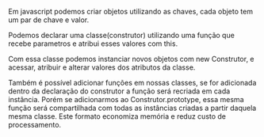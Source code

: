 Em javascript podemos criar objetos utilizando as chaves, cada objeto tem um par de chave e valor.

Podemos declarar uma classe(construtor) utilizando uma função que recebe parametros e atribui esses valores com this.

Com essa classe podemos instanciar novos objetos com new Construtor, e acessar, atribuir e alterar valores dos atributos da classe.

Também é possível adicionar funções em nossas classes, se for adicionada dentro da declaração do construtor a função será recriada em cada instância. Porém se adicionarmos ao Construtor.prototype, essa mesma função será compartilhada com todas as instâncias criadas a partir daquela mesma classe. Este formato economiza memória e reduz custo de processamento.